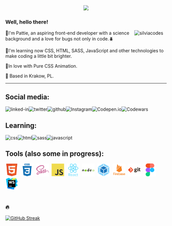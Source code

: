 <div id="header" align="center">
  <img src=https://wallpaperaccess.com/full/8351153.gif width="400"/>
  
  </div>


### Well, hello there!

<img width="20%" align="right" alt="silviacodes" src="https://www.kamelia.pl/wp-content/uploads/2022/05/WiP.gif"/>


🍄I'm Pattie, an aspiring front-end developer with a science background and a love for bugs not only in code.🪲

🍄I'm learning now CSS, HTML, SASS, JavaScript and other technologies to make coding a little bit brighter. 

🍄In love with Pure CSS Animation.

🍄 Based in Krakow, PL. 

---

## Social media:
[<img align="left" alt="linked-in" src="https://img.shields.io/badge/linkedin-%230077B5.svg?&style=for-the-badge&logo=linkedin&logoColor=white" target="blank"/>](https://pl.linkedin.com/in/patrycja-goch-a873701a9) 
[<img align="left" alt="twitter" src="https://img.shields.io/badge/twitter-%231DA1F2.svg?&style=for-the-badge&logo=twitter&logoColor=white" target="blank"/>](https://mobile.twitter.com/moonriselan) 
[<img align="left" alt="github" src="https://img.shields.io/badge/GITHUB-purple.svg?&style=for-the-badge&logo=GITHUB&logoColor=black" target="blank"/>](https://github.com/moonriselan/) 
[<img align="left" alt="Instagram" src="https://img.shields.io/badge/Instagram-green.svg?&style=for-the-badge&logo=Instagram&logoColor=black" target="blank"/>](https://instagram.com/moonriselan/) 
[<img align="left" alt="Codepen.io" src="https://img.shields.io/badge/Codepen.io-yellow.svg?&style=for-the-badge&logo=Codepen.io&logoColor=black" target="blank"/>](https://codepen.io/moonriselan) 
[<img align="left" alt="Codewars" src="https://img.shields.io/badge/linkedin-%230077B5.svg?&style=for-the-badge&logo=codewars&logoColor=white" target="blank"/>](https://www.codewars.com/users/moonriselan) 

<br>

## Learning:
<img align="left" alt="css" src="https://img.shields.io/badge/css%20-%2343853D.svg?&style=for-the-badge&logo=css&logoColor=white" />
<img align="left" alt="html" src="https://img.shields.io/badge/html%20-%2343853D.svg?&style=for-the-badge&logo=html&logoColor=white" />
<img align="left" alt="sass" src="https://img.shields.io/badge/sass%20-%2343853D.svg?&style=for-the-badge&logo=sass&logoColor=white" />
<img align="left" alt="javascript" src="https://img.shields.io/badge/javascript%20-%2343853D.svg?&style=for-the-badge&logo=javascript&logoColor=white" />

<br>

## Tools (also some in progress):
<div>
<img src="https://github.com/devicons/devicon/blob/master/icons/html5/html5-original.svg" title="HTML5" alt="HTML" width="40" height="40"/>&nbsp;
  <img src="https://github.com/devicons/devicon/blob/master/icons/css3/css3-plain-wordmark.svg"  title="CSS3" alt="CSS" width="40" height="40"/>&nbsp;
  <img src="https://github.com/devicons/devicon/blob/master/icons/sass/sass-original.svg" title="Sass" **alt="Sass" width="40" height="40"/>&nbsp;
  <img src="https://github.com/devicons/devicon/blob/master/icons/javascript/javascript-original.svg" title="JavaScript" alt="JavaScript" width="40"height="40"/>&nbsp;
  <img src="https://github.com/devicons/devicon/blob/master/icons/react/react-original-wordmark.svg" title="React" alt="React" width="40" height="40"/>&nbsp;
  <img src="https://github.com/devicons/devicon/blob/master/icons/nodejs/nodejs-original-wordmark.svg" title="NodeJS" alt="NodeJS" width="40" height="40"/>&nbsp;
  <img src="https://github.com/devicons/devicon/blob/master/icons/webpack/webpack-original.svg" title="Webpack" alt="Webpack" width="40" height="40"/>&nbsp;
  <img src="https://github.com/devicons/devicon/blob/master/icons/firebase/firebase-plain-wordmark.svg" title="Firebase" alt="Firebase" width="40" height="40"/>&nbsp;
  <img src="https://github.com/devicons/devicon/blob/master/icons/git/git-original-wordmark.svg" title="Git" **alt="Git" width="40" height="40"/>&nbsp;
  <img src="https://github.com/devicons/devicon/blob/master/icons/figma/figma-original.svg" title="Figma" **alt="Figma" width="40" height="40"/>&nbsp;
  <img src="https://github.com/devicons/devicon/blob/master/icons/webstorm/webstorm-original.svg" title="WebStorm" **alt="WebStorm" width="40" height="40"/>&nbsp;
  </div>
  
<br>

### :fire:
[![GitHub Streak](http://github-readme-streak-stats.herokuapp.com?user=moonriselan&theme=dark&background=000000)](https://git.io/streak-stats)
